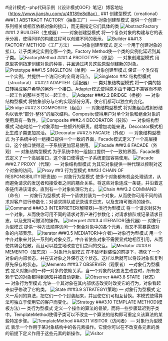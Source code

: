 #设计模式--php代码示例（《设计模式GOF》笔记）博客地址（https://www.jianshu.com/u/4ff189e8d8ac）
##1 创建型模式（creational）
###1.1 ABSTRACT FACTORY（抽象工厂）——对象创建型模式
提供一个创建一系列相关或相互依赖对象的接口，而无需指定它们具体的类
![AbstractFactory](/img/AbstractFactory.png)
###1.2 BUILDER（生成器）——对象创建型模式
将一个复杂对象的构建与它的表示分离，使得同样的构建过程可以创建不同的表示。
![Builder](/img/Builder.png)
###1.3 FACTORY METHOD（工厂方法） ——对象创建型模式
定义一个用于创建对象的接口，让子类决定实例化哪一个类。Factory Method使一个类的实例化延迟到其子类。
![FactoryMethod](/img/FactoryMethod.png)
###1.4 PROTOTYPE（原型） — 对象创建型模式
用原型实例指定创建对象的种类，并且通过拷贝这些原型创建新的对象。
![Prototype](/img/Prototype.png)
###1.5 SINGLETON（单例） — 对象创建型模式
保证一个类仅有一个实例，并提供一个访问它的全局访问点。
![Singleton](/img/Singleton.png)
##2 结构型模式（structural）
###2.1 ADAPTER（适配器） — 类对象结构型模式
将一个类的接口转换成客户希望的另外一个接口。Adapter模式使得原本由于接口不兼容而不能一起工作的那些类可以一起工作。
![Adapter](/img/Adapter.png)
###2.2 BRIDGE（桥接） — 对象结构型模式
将抽象部分与它的实现部分分离，使它们都可以独立的变化。
![Bridge](/img/Bridge.png)
###2.3 COMPOSITE（组合） — 对象结构型模式
将对象组合成树形结构以表示“部分-整体”的层次结构。Composite使得用户对单个对象和组合对象的使用具有一致性。
![Composite](/img/Composite.png)
###2.4 DECORATOR（装饰） — 对象结构型模式
动态地给一个对象添加一些额外的职责。就增加功能来说，Decorator模式相比生成子类更加灵活。
![Decorator](/img/Decorator.png)
###2.5 FACADE（外观） — 对象结构型模式
为子系统中的一组接口提供一个一致的界面，Facade模式定义了一个高层接口，这个接口使得这一子系统更加容易使用。
![Facade](/img/Facade.png)
###2.6 FACADE（外观） — 对象结构型模式
为子系统中的一组接口提供一个一致的界面，Facade模式定义了一个高层接口，这个接口使得这一子系统更加容易使用。
![Facade](/img/Facade.png)
###2.7 PROXY（代理） — 对象结构型模式
为其它对象提供一种代理以控制对这个对象的访问。
![Proxy](/img/Proxy.png)
##3 行为型模式
###3.1 CHAIN OF RESPONSIBILITY(职责链) — 对象行为型模式
使多个对象都有机会处理请求，从而避免请求的发送者和接受者之间的耦合关系。将这些对象连成一条链，并沿着这条链传递该请求，直到有一个对象处理它为止。
![Chain](/img/Chain.png)
###3.2 COMMAND（命令） — 对象行为型模式
将一个请求封装为一个对象，从而使你可用不同的请求对客户进行参数化；对请求排队或记录请求日志，以及支持可撤消的操作。
![Command](/img/Command.png)
###3.3 INTERPRETER(解释器)—类行为型模式
将一个请求封装为一个对象，从而使你可用不同的请求对客户进行参数化；对请求排队或记录请求日志，以及支持可撤消的操作。
![Interpret](/img/Interpret.png)
###3.4 ITERATOR(迭代器) — 对象行为型模式
提供一种方法顺序访问一个聚合对象中的各个元素，而又不需暴露该对象的内部表示。
![Iterator](/img/Iterator.png)
###3.5 MEDIATOR(中介者)—对象行为型模式
用一个中介对象来封装一系列的对象交互。中介者使各对象不需要显式地相互引用，从而使其耦合松散，而且可以独立地改变它们之间的交互。
![Mediator](/img/Mediator.png)
###3.6 MEMENTO（备忘录）—对象行为型模式
在不破坏封装性的前提下，捕获了一个对象的内部状态，并在该对象之外保存这个状态。这样以后就可以将该对象恢复到原先保存的状态。
![Memento](/img/Memento.png)
###3.7 OBSERVER（观察者） —对象行为型模式
定义对象间的一种一对多的依赖关系，当一个对象的状态发生改变时，所有依赖于它的对象都得到通知并被自动更新。
![Observer](/img/Observer.png)
###3.8 STATE（状态） — 对象行为型模式
允许一个其对象在其内部状态改变时改变它的行为，对象看起来似乎修改了它的类。
![State](/img/State.png)
###3.9 STRATEGY(策略) — 对象行为型模式
定义一系列的算法，把它们一个个封装起来，并且使它们可相互替换。本模式使得算法可独立于使用它的客户而变化。
![Strategy](/img/Strategy.png)
###3.10 TEMPLATE METHOD(模板方法) — 类行为型模式
定义一个操作的算法的骨架，而将一些步骤延迟到子类中。TemplateMethod使得子类可以不改变一个算法的结构即可重定义该算法的某些特定步骤。
![TemplateMethod](/img/TemplateMethod.png)
###3.11 VISITOR（访问者） — 对象行为型模式
表示一个作用于某对象结构中的各元素操作。它使你可以在不改变各元素的类的前提下定义作用于这些元素的新操作。
![Visitor](/img/Visitor.png)